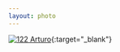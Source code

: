 ```yaml
---
layout: photo
---
```


[![122 Arturo](https://c2.staticflickr.com/2/1650/24028146960_b615d24b73_c.jpg)](https://www.flickr.com/photos/131440297@N08/24028146960/){:target="_blank"}
